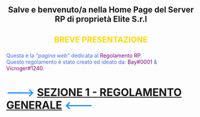 <style>
h2 {text-align: center;}
h4 {text-align: center;}
bold {color:#800080;}
</style>

<center><h2>Salve e benvenuto/a nella Home Page del Server RP di proprietà Elite S.r.l</h2></center>

<h2><b><p style="color:#FFD700;">BREVE PRESENTAZIONE</p></b></h2>
<p style="color:#4169E1;">Questa è la "<i>pagina web</i>" dedicata al <bold>Regolamento RP</bold>.
<br>Questo regolamento è stato creato ed ideato da: <bold>Bay#0001</bold> & <bold>Vicroger#1240</bold>.
<br>
<h1><b style="color:#1E90FF">---> <a href="https://elitescp.github.io/ServerRP/Regolamento" target="_blank">SEZIONE 1 - REGOLAMENTO GENERALE</a> <---</b></h1>
